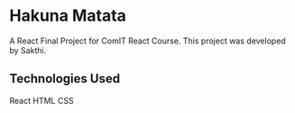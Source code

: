 # Hakuna Matata

A React Final Project for ComIT React Course. This project was developed by Sakthi.

## Technologies Used

React
HTML
CSS